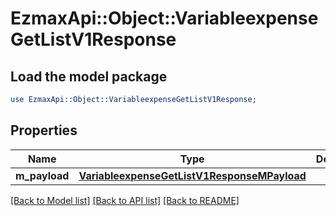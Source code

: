 # EzmaxApi::Object::VariableexpenseGetListV1Response

## Load the model package
```perl
use EzmaxApi::Object::VariableexpenseGetListV1Response;
```

## Properties
Name | Type | Description | Notes
------------ | ------------- | ------------- | -------------
**m_payload** | [**VariableexpenseGetListV1ResponseMPayload**](VariableexpenseGetListV1ResponseMPayload.md) |  | 

[[Back to Model list]](../README.md#documentation-for-models) [[Back to API list]](../README.md#documentation-for-api-endpoints) [[Back to README]](../README.md)


